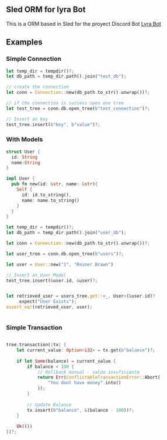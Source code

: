 ## Sled ORM for lyra Bot

This is a ORM based in Sled for the proyect Discord Bot [Lyra Bot](https://discord.gg)


## Examples


### Simple Connection
```rust
let temp_dir = tempdir()?;
let db_path = temp_dir.path().join("test_db");

// create the connection
let conn = Connection::new(db_path.to_str().unwrap())?;

// if the connection is success open one tree
let test_tree = conn.db.open_tree(b"test_connection")?;

// Insert an key
test_tree.insert(b"key", b"value")?;

```

### With Models

```rust
struct User {
  id: String
  name:String
}

impl User {
  pub fn new(id: &str, name: &str){
    Self {
      id: id.to_string(),
      name: name.to_string()
    }
  }
}

let temp_dir = tempdir()?;
let db_path = temp_dir.path().join("user_db");

let conn = Connection::new(db_path.to_str().unwrap())?;

let user_tree = conn.db.open_tree(b"users")?;

let user = User::new("1", "Reiner Brawn")

// Insert an User Model
test_tree.insert(&user.id, &user)?;



```


```rust
let retrieved_user = users_tree.get::<_, User>(&user.id)?
    .expect("User Exists");
assert_eq!(retrieved_user, user);
        
```

### Simple Transaction


```rust

tree.transaction(|tx| {
    let current_value: Option<i32> = tx.get(b"balance")?;
    
    if let Some(balance) = current_value {
        if balance < 100 {
            // Rollback manual - saldo insuficiente
            return Err(ConflictableTransactionError::Abort(
                "You dont have money".into()
            ));
        }
        
        // Update Balance
        tx.insert(b"balance", &(balance - 100))?;
    }
    
    Ok(())
})?;

```
